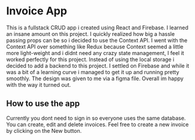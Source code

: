 <h1>Invoice App</h1>

This is a fullstack CRUD app i created using React and Firebase. I learned an insane amount on this project. I quickly realized how big a hassle passing props can be so i decided to use the Context API. I went with the Context API over something like Redux because Context seemed a little more light-weight and i didnt need any crazy state management, I feel it worked perfectly for this project. Instead of using the local storage i decided to add a backend to this project. I settled on Firebase and while it was a bit of a learning curve i managed to get it up and running pretty smoothly. The design was given to me via a figma file. Overall im happy with the way it turned out.

<h2>How to use the app</h2>
Currently you dont need to sign in so everyone uses the same database. You can create, edit and delete invoices. Feel free to create a new invoice by clicking on the New button.

